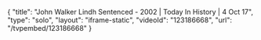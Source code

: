 {
    "title": "John Walker Lindh Sentenced - 2002 | Today In History | 4 Oct 17",
    "type": "solo",
    "layout": "iframe-static",
    "videoId": "123186668",
    "url": "\/tvpembed\/123186668"
}